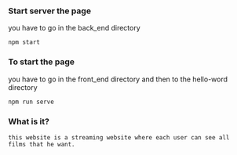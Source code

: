 ### Start server the page
you have to go in the back_end directory
```
npm start
```
### To start the page
you have to go in the front_end directory and then to the hello-word directory
```
npm run serve
```
### What is it?
```
this website is a streaming website where each user can see all
films that he want. 
```

